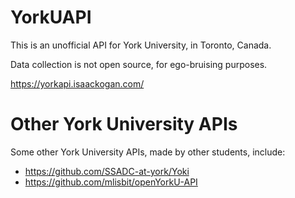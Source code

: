 # YorkUAPI

This is an unofficial API for York University, in Toronto, Canada.

Data collection is not open source, for ego-bruising purposes.

https://yorkapi.isaackogan.com/

# Other York University APIs

Some other York University APIs, made by other students, include:

* https://github.com/SSADC-at-york/Yoki
* https://github.com/mlisbit/openYorkU-API
